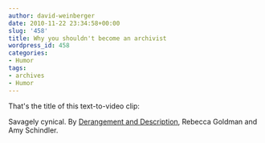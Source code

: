 ```yaml
---
author: david-weinberger
date: 2010-11-22 23:34:58+00:00
slug: '458'
title: Why you shouldn't become an archivist
wordpress_id: 458
categories:
- Humor
tags:
- archives
- Humor
---
```


That's the title of this text-to-video clip:



Savagely cynical. By [Derangement and Description](http://derangementanddescription.wordpress.com/2010/11/19/why-you-shouldnt-become-an-archivist-the-video/), Rebecca Goldman and Amy Schindler.
